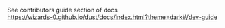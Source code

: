See contributors guide section of docs  
https://wizards-0.github.io/dust/docs/index.html?theme=dark#/dev-guide
